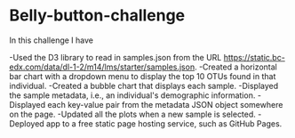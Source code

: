 # Belly-button-challenge
In this challenge I have 

-Used the D3 library to read in samples.json from the URL https://static.bc-edx.com/data/dl-1-2/m14/lms/starter/samples.json.
-Created a horizontal bar chart with a dropdown menu to display the top 10 OTUs found in that individual.
-Created a bubble chart that displays each sample.
-Displayed the sample metadata, i.e., an individual's demographic information.
-Displayed each key-value pair from the metadata JSON object somewhere on the page.
-Updated all the plots when a new sample is selected.
-Deployed app to a free static page hosting service, such as GitHub Pages.
